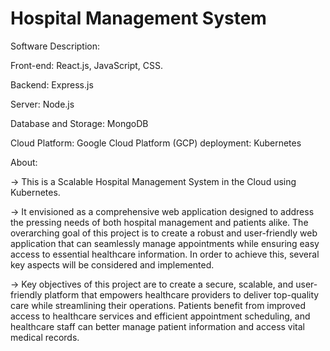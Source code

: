 # Hospital Management System

Software Description:

Front-end:
React.js, JavaScript, CSS.

Backend:
Express.js

Server:
Node.js

Database and Storage:
MongoDB

Cloud Platform:
Google Cloud Platform (GCP)
deployment: Kubernetes



About:

-> This is a Scalable Hospital Management System in the Cloud using Kubernetes. 

-> It envisioned as a comprehensive web application designed to address the pressing needs of both hospital management and patients alike.
   The overarching goal of this project is to create a robust and user-friendly web application that can seamlessly manage appointments while ensuring easy access to essential healthcare information. 
   In order to achieve this, several key aspects will be considered and implemented.

-> Key objectives of this project are to create a secure, scalable, and user-friendly platform that empowers healthcare providers to deliver top-quality care while streamlining their operations. 
   Patients benefit from improved access to healthcare services and efficient appointment scheduling, and healthcare staff can better manage patient information and access vital medical records.
